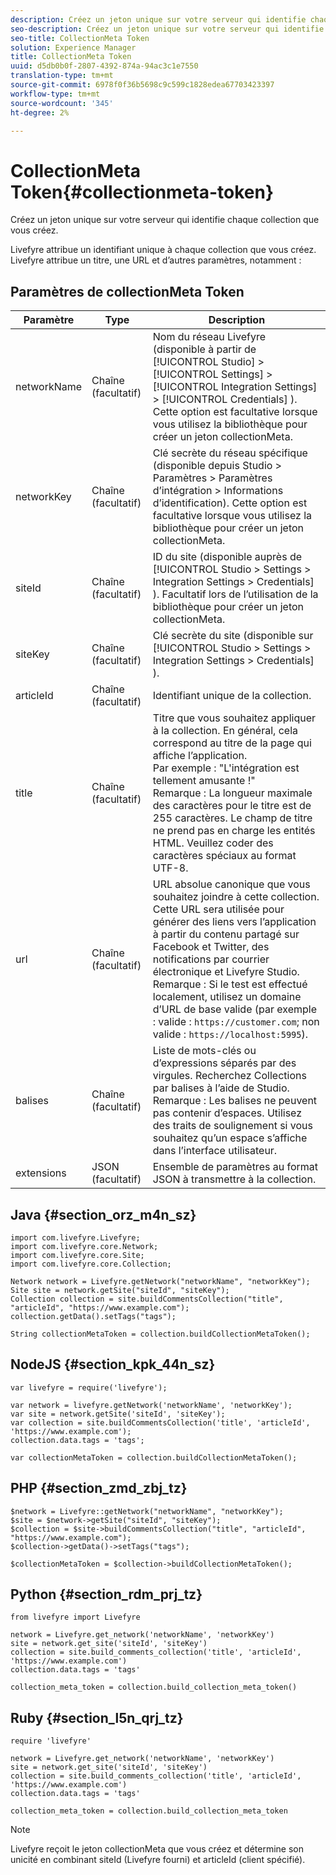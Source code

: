 ```yaml
---
description: Créez un jeton unique sur votre serveur qui identifie chaque collection que vous créez.
seo-description: Créez un jeton unique sur votre serveur qui identifie chaque collection que vous créez.
seo-title: CollectionMeta Token
solution: Experience Manager
title: CollectionMeta Token
uuid: d5db0b0f-2807-4392-874a-94ac3c1e7550
translation-type: tm+mt
source-git-commit: 6978f0f36b5698c9c599c1828edea67703423397
workflow-type: tm+mt
source-wordcount: '345'
ht-degree: 2%

---
```



# CollectionMeta Token{#collectionmeta-token}

Créez un jeton unique sur votre serveur qui identifie chaque collection que vous créez.

Livefyre attribue un identifiant unique à chaque collection que vous créez. Livefyre attribue un titre, une URL et d’autres paramètres, notamment :

## Paramètres de collectionMeta Token

| Paramètre | Type | Description |
|--- |--- |--- |
| networkName | Chaîne (facultatif) | Nom du réseau Livefyre (disponible à partir de [!UICONTROL Studio] > [!UICONTROL Settings] > [!UICONTROL Integration Settings] > [!UICONTROL Credentials] ). Cette option est facultative lorsque vous utilisez la bibliothèque pour créer un jeton collectionMeta. |
| networkKey | Chaîne (facultatif) | Clé secrète du réseau spécifique (disponible depuis Studio > Paramètres > Paramètres d’intégration > Informations d’identification). Cette option est facultative lorsque vous utilisez la bibliothèque pour créer un jeton collectionMeta. |
| siteId | Chaîne (facultatif) | ID du site (disponible auprès de [!UICONTROL Studio > Settings > Integration Settings > Credentials] ). Facultatif lors de l’utilisation de la bibliothèque pour créer un jeton collectionMeta. |
| siteKey | Chaîne (facultatif) | Clé secrète du site (disponible sur [!UICONTROL Studio > Settings > Integration Settings > Credentials] ). |
| articleId | Chaîne (facultatif) | Identifiant unique de la collection. |
| title | Chaîne (facultatif) | Titre que vous souhaitez appliquer à la collection. En général, cela correspond au titre de la page qui affiche l’application. <br>Par exemple : &quot;L&#39;intégration est tellement amusante !&quot; <br>Remarque :  La longueur maximale des caractères pour le titre est de 255 caractères. Le champ de titre ne prend pas en charge les entités HTML. Veuillez coder des caractères spéciaux au format UTF-8. |
| url | Chaîne (facultatif) | URL absolue canonique que vous souhaitez joindre à cette collection. Cette URL sera utilisée pour générer des liens vers l’application à partir du contenu partagé sur Facebook et Twitter, des notifications par courrier électronique et Livefyre Studio. <br>Remarque :  Si le test est effectué localement, utilisez un domaine d’URL de base valide (par exemple : valide : `https://customer.com`; non valide : `https://localhost:5995`). |
| balises | Chaîne (facultatif) | Liste de mots-clés ou d’expressions séparés par des virgules. Recherchez Collections par balises à l’aide de Studio.  </br>Remarque :  Les balises ne peuvent pas contenir d’espaces. Utilisez des traits de soulignement si vous souhaitez qu’un espace s’affiche dans l’interface utilisateur. |
| extensions | JSON (facultatif) | Ensemble de paramètres au format JSON à transmettre à la collection. |

## Java {#section_orz_m4n_sz}

```
import com.livefyre.Livefyre; 
import com.livefyre.core.Network; 
import com.livefyre.core.Site; 
import com.livefyre.core.Collection; 
  
Network network = Livefyre.getNetwork("networkName", "networkKey"); 
Site site = network.getSite("siteId", "siteKey"); 
Collection collection = site.buildCommentsCollection("title", "articleId", "https://www.example.com"); 
collection.getData().setTags("tags"); 
  
String collectionMetaToken = collection.buildCollectionMetaToken();
```

## NodeJS {#section_kpk_44n_sz}

```
var livefyre = require('livefyre'); 
  
var network = livefyre.getNetwork('networkName', 'networkKey'); 
var site = network.getSite('siteId', 'siteKey'); 
var collection = site.buildCommentsCollection('title', 'articleId', 'https://www.example.com'); 
collection.data.tags = 'tags'; 
  
var collectionMetaToken = collection.buildCollectionMetaToken(); 
```

## PHP {#section_zmd_zbj_tz}

```
$network = Livefyre::getNetwork("networkName", "networkKey"); 
$site = $network->getSite("siteId", "siteKey"); 
$collection = $site->buildCommentsCollection("title", "articleId", "https://www.example.com"); 
$collection->getData()->setTags("tags"); 
  
$collectionMetaToken = $collection->buildCollectionMetaToken();
```

## Python {#section_rdm_prj_tz}

```
from livefyre import Livefyre 
  
network = Livefyre.get_network('networkName', 'networkKey') 
site = network.get_site('siteId', 'siteKey') 
collection = site.build_comments_collection('title', 'articleId', 'https://www.example.com') 
collection.data.tags = 'tags' 
  
collection_meta_token = collection.build_collection_meta_token()
```

## Ruby {#section_l5n_qrj_tz}

```
require 'livefyre' 
  
network = Livefyre.get_network('networkName', 'networkKey') 
site = network.get_site('siteId', 'siteKey') 
collection = site.build_comments_collection('title', 'articleId', 'https://www.example.com') 
collection.data.tags = 'tags' 
  
collection_meta_token = collection.build_collection_meta_token 
```

>[!NOTE]
>
>Livefyre reçoit le jeton collectionMeta que vous créez et détermine son unicité en combinant siteId (Livefyre fourni) et articleId (client spécifié).
